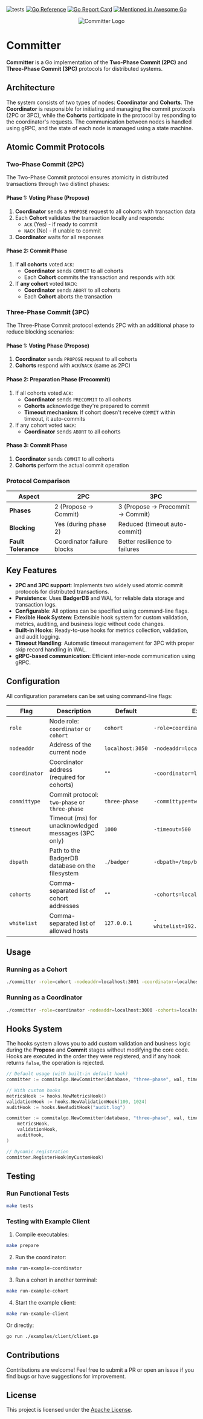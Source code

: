 ![tests](https://github.com/vadiminshakov/committer/actions/workflows/tests.yml/badge.svg?branch=master)
[![Go Reference](https://pkg.go.dev/badge/github.com/vadiminshakov/committer.svg)](https://pkg.go.dev/github.com/vadiminshakov/committer)
[![Go Report Card](https://goreportcard.com/badge/github.com/vadiminshakov/committer)](https://goreportcard.com/report/github.com/vadiminshakov/committer)
[![Mentioned in Awesome Go](https://awesome.re/mentioned-badge.svg)](https://github.com/avelino/awesome-go)

<p align="center">
<img src="https://github.com/vadiminshakov/committer/blob/master/committer.png" alt="Committer Logo">
</p>

# **Committer**

**Committer** is a Go implementation of the **Two-Phase Commit (2PC)** and **Three-Phase Commit (3PC)** protocols for distributed systems.

## **Architecture**

The system consists of two types of nodes: **Coordinator** and **Cohorts**.
The **Coordinator** is responsible for initiating and managing the commit protocols (2PC or 3PC), while the **Cohorts** participate in the protocol by responding to the coordinator's requests.
The communication between nodes is handled using gRPC, and the state of each node is managed using a state machine.

## **Atomic Commit Protocols**

### **Two-Phase Commit (2PC)**

The Two-Phase Commit protocol ensures atomicity in distributed transactions through two distinct phases:

#### **Phase 1: Voting Phase (Propose)**
1. **Coordinator** sends a `PROPOSE` request to all cohorts with transaction data
2. Each **Cohort** validates the transaction locally and responds:
   - `ACK` (Yes) - if ready to commit
   - `NACK` (No) - if unable to commit
3. **Coordinator** waits for all responses

#### **Phase 2: Commit Phase**
1. If **all cohorts** voted `ACK`:
   - **Coordinator** sends `COMMIT` to all cohorts
   - Each **Cohort** commits the transaction and responds with `ACK`
2. If **any cohort** voted `NACK`:
   - **Coordinator** sends `ABORT` to all cohorts
   - Each **Cohort** aborts the transaction

### **Three-Phase Commit (3PC)**

The Three-Phase Commit protocol extends 2PC with an additional phase to reduce blocking scenarios:

#### **Phase 1: Voting Phase (Propose)**
1. **Coordinator** sends `PROPOSE` request to all cohorts
2. **Cohorts** respond with `ACK`/`NACK` (same as 2PC)

#### **Phase 2: Preparation Phase (Precommit)**
1. If all cohorts voted `ACK`:
   - **Coordinator** sends `PRECOMMIT` to all cohorts
   - **Cohorts** acknowledge they're prepared to commit
   - **Timeout mechanism**: If cohort doesn't receive `COMMIT` within timeout, it auto-commits
2. If any cohort voted `NACK`:
   - **Coordinator** sends `ABORT` to all cohorts

#### **Phase 3: Commit Phase**
1. **Coordinator** sends `COMMIT` to all cohorts
2. **Cohorts** perform the actual commit operation

### **Protocol Comparison**

| Aspect | 2PC | 3PC |
|--------|-----|-----|
| **Phases** | 2 (Propose → Commit) | 3 (Propose → Precommit → Commit) |
| **Blocking** | Yes (during phase 2) | Reduced (timeout auto-commit) |
| **Fault Tolerance** | Coordinator failure blocks | Better resilience to failures |

## **Key Features**

- **2PC and 3PC support**: Implements two widely used atomic commit protocols for distributed transactions.
- **Persistence**: Uses **BadgerDB** and WAL for reliable data storage and transaction logs.
- **Configurable**: All options can be specified using command-line flags.
- **Flexible Hook System**: Extensible hook system for custom validation, metrics, auditing, and business logic without code changes.
- **Built-in Hooks**: Ready-to-use hooks for metrics collection, validation, and audit logging.
- **Timeout Handling**: Automatic timeout management for 3PC with proper skip record handling in WAL.
- **gRPC-based communication**: Efficient inter-node communication using gRPC.

## **Configuration**

All configuration parameters can be set using command-line flags:

| **Flag**       | **Description**                                          | **Default**         | **Example**                          |
|-----------------|---------------------------------------------------------|---------------------|-------------------------------------|
| `role`         | Node role: `coordinator` or `cohort`                    | `cohort`            | `-role=coordinator`                 |
| `nodeaddr`     | Address of the current node                             | `localhost:3050`    | `-nodeaddr=localhost:3051`          |
| `coordinator`  | Coordinator address (required for cohorts)              | `""`                | `-coordinator=localhost:3050`       |
| `committype`   | Commit protocol: `two-phase` or `three-phase`           | `three-phase`       | `-committype=two-phase`             |
| `timeout`      | Timeout (ms) for unacknowledged messages (3PC only)     | `1000`              | `-timeout=500`                      |
| `dbpath`       | Path to the BadgerDB database on the filesystem         | `./badger`          | `-dbpath=/tmp/badger`               |
| `cohorts`      | Comma-separated list of cohort addresses                | `""`                | `-cohorts=localhost:3052,3053`      |
| `whitelist`    | Comma-separated list of allowed hosts                   | `127.0.0.1`         | `-whitelist=192.168.0.1,192.168.0.2`|


## **Usage**

### **Running as a Cohort**
```bash
./committer -role=cohort -nodeaddr=localhost:3001 -coordinator=localhost:3000 -committype=three-phase -timeout=1000 -dbpath=/tmp/badger/cohort
```

### **Running as a Coordinator**
```bash
./committer -role=coordinator -nodeaddr=localhost:3000 -cohorts=localhost:3001 -committype=three-phase -timeout=1000 -dbpath=/tmp/badger/coordinator
```

## **Hooks System**

The hooks system allows you to add custom validation and business logic during the **Propose** and **Commit** stages without modifying the core code. Hooks are executed in the order they were registered, and if any hook returns `false`, the operation is rejected.

```go
// Default usage (with built-in default hook)
committer := commitalgo.NewCommitter(database, "three-phase", wal, timeout)

// With custom hooks
metricsHook := hooks.NewMetricsHook()
validationHook := hooks.NewValidationHook(100, 1024)
auditHook := hooks.NewAuditHook("audit.log")

committer := commitalgo.NewCommitter(database, "three-phase", wal, timeout,
    metricsHook,
    validationHook,
    auditHook,
)

// Dynamic registration
committer.RegisterHook(myCustomHook)
```

## **Testing**

### **Run Functional Tests**
```bash
make tests
```

### **Testing with Example Client**
1. Compile executables:

```bash
make prepare
```

2. Run the coordinator:

```bash
make run-example-coordinator
```

3. Run a cohort in another terminal:

```bash
make run-example-cohort
```

4. Start the example client:

```bash
make run-example-client
```

Or directly:

```bash
go run ./examples/client/client.go
```

## **Contributions**

Contributions are welcome! Feel free to submit a PR or open an issue if you find bugs or have suggestions for improvement.

## **License**

This project is licensed under the [Apache License](LICENSE).
